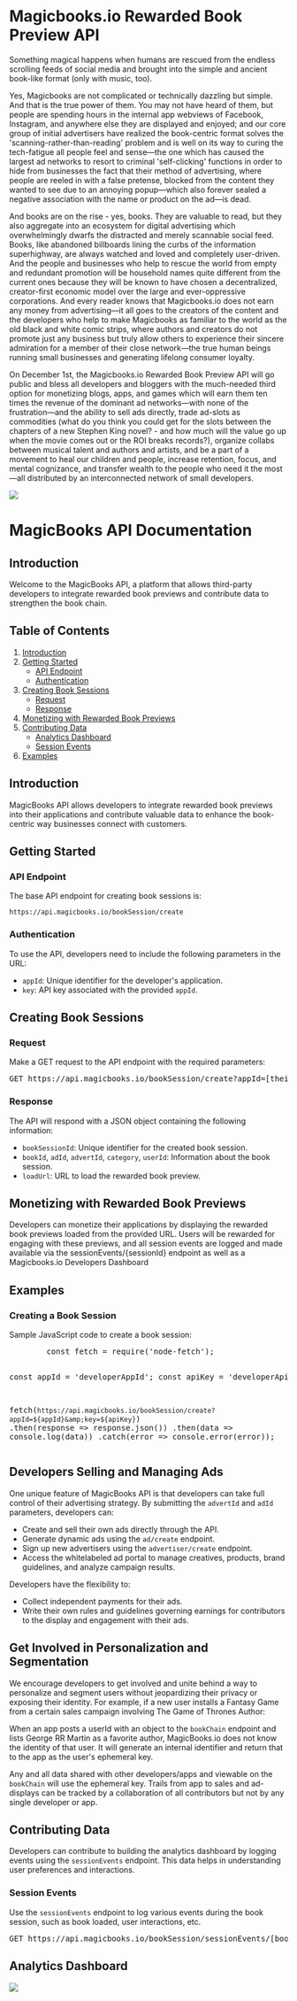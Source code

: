 <h1><b>Magicbooks.io Rewarded Book Preview API</b></h1>

<p>Something magical happens when humans are rescued from the endless scrolling feeds of social media and brought into the simple and ancient book-like format (only with music, too).</p>

<p>Yes, Magicbooks are not complicated or technically dazzling but simple. And that is the true power of them. You may not have heard of them, but people are spending hours in the internal app webviews of Facebook, Instagram, and anywhere else they are displayed and enjoyed; and our core group of initial advertisers have realized the book-centric format solves the 'scanning-rather-than-reading' problem and is well on its way to curing the tech-fatigue all people feel and sense—the one which has caused the largest ad networks to resort to criminal 'self-clicking' functions in order to hide from businesses the fact that their method of advertising, where people are reeled in with a false pretense, blocked from the content they wanted to see due to an annoying popup—which also forever sealed a negative association with the name or product on the ad—is dead.</p>

<p>And books are on the rise - yes, books. They are valuable to read, but they also aggregate into an ecosystem for digital advertising which overwhelmingly dwarfs the distracted and merely scannable social feed. Books, like abandoned billboards lining the curbs of the information superhighway, are always watched and loved and completely user-driven. And the people and businesses who help to rescue the world from empty and redundant promotion will be household names quite different from the current ones because they will be known to have chosen a decentralized, creator-first economic model over the large and ever-oppressive corporations. And every reader knows that Magicbooks.io does not earn any money from advertising—it all goes to the creators of the content and the developers who help to make Magicbooks as familiar to the world as the old black and white comic strips, where authors and creators do not promote just any business but truly allow others to experience their sincere admiration for a member of their close network—the true human beings running small businesses and generating lifelong consumer loyalty.</p>

<p>On December 1st, the Magicbooks.io Rewarded Book Preview API will go public and bless all developers and bloggers with the much-needed third option for monetizing blogs, apps, and games which will earn them ten times the revenue of the dominant ad networks—with none of the frustration—and the ability to sell ads directly, trade ad-slots as commodities (what do you think you could get for the slots between the chapters of a new Stephen King novel? - and how much will the value go up when the movie comes out or the ROI breaks records?), organize collabs between musical talent and authors and artists, and be a part of a movement to heal our children and people, increase retention, focus, and mental cognizance, and transfer wealth to the people who need it the most—all distributed by an interconnected network of small developers.</p>

<img src="https://github.com/Magicbooks-io/.github/assets/62707165/b0dc6974-9259-46ef-af77-4cc2fa844e65">

 <h1>MagicBooks API Documentation</h1>

<h2>Introduction</h2>
<p>Welcome to the MagicBooks API, a platform that allows third-party developers to integrate rewarded book previews and contribute data to strengthen the book chain.</p>

<h2>Table of Contents</h2>
    <ol>
        <li><a href="#introduction">Introduction</a></li>
        <li><a href="#getting-started">Getting Started</a>
            <ul>
                <li><a href="#api-endpoint">API Endpoint</a></li>
                <li><a href="#authentication">Authentication</a></li>
            </ul>
        </li>
        <li><a href="#creating-book-sessions">Creating Book Sessions</a>
            <ul>
                <li><a href="#request">Request</a></li>
                <li><a href="#response">Response</a></li>
            </ul>
        </li>
        <li><a href="#monetizing-with-rewarded-book-previews">Monetizing with Rewarded Book Previews</a></li>
        <li><a href="#contributing-data">Contributing Data</a>
            <ul>
                <li><a href="#analytics-dashboard">Analytics Dashboard</a></li>
                <li><a href="#session-events">Session Events</a></li>
            </ul>
        </li>
        <li><a href="#examples">Examples</a></li>
    </ol>

 <h2>Introduction</h2>
 <p>MagicBooks API allows developers to integrate rewarded book previews into their applications and contribute valuable data to enhance the book-centric way businesses connect with customers.</p>

 <h2>Getting Started</h2>
 <h3>API Endpoint</h3>
 <p>The base API endpoint for creating book sessions is:</p>
 <code>https://api.magicbooks.io/bookSession/create</code>

 <h3>Authentication</h3>
    <p>To use the API, developers need to include the following parameters in the URL:</p>
    <ul>
        <li><code>appId</code>: Unique identifier for the developer's application.</li>
        <li><code>key</code>: API key associated with the provided <code>appId</code>.</li>
    </ul>

<h2>Creating Book Sessions</h2>
    <h3>Request</h3>
    <p>Make a GET request to the API endpoint with the required parameters:</p>
    <pre>GET https://api.magicbooks.io/bookSession/create?appId=[theirAppId-string]&amp;key=[theirApiKey]</pre>

 <h3>Response</h3>
    <p>The API will respond with a JSON object containing the following information:</p>
    <ul>
        <li><code>bookSessionId</code>: Unique identifier for the created book session.</li>
        <li><code>bookId</code>, <code>adId</code>, <code>advertId</code>, <code>category</code>, <code>userId</code>: Information about the book session.</li>
        <li><code>loadUrl</code>: URL to load the rewarded book preview.</li>
    </ul>

 <h2>Monetizing with Rewarded Book Previews</h2>
    <p>Developers can monetize their applications by displaying the rewarded book previews loaded from the provided URL. Users will be rewarded for engaging with these previews, and all session events are logged and made available via the sessionEvents/{sessionId} endpoint as well as a Magicbooks.io Developers Dashboard</p>

 <h2>Examples</h2>
    <h3>Creating a Book Session</h3>
    <p>Sample JavaScript code to create a book session:</p>
    <pre>
        const fetch = require('node-fetch');

  const appId = 'developerAppId';
        const apiKey = 'developerApiKey';

  fetch(`https://api.magicbooks.io/bookSession/create?appId=${appId}&amp;key=${apiKey}`)
        .then(response =&gt; response.json())
            .then(data =&gt; console.log(data))
            .catch(error =&gt; console.error(error));
    </pre>

  <h2>Developers Selling and Managing Ads</h2>
    <p>One unique feature of MagicBooks API is that developers can take full control of their advertising strategy. By submitting the <code>advertId</code> and <code>adId</code> parameters, developers can:</p>
    <ul>
        <li>Create and sell their own ads directly through the API.</li>
        <li>Generate dynamic ads using the <code>ad/create</code> endpoint.</li>
        <li>Sign up new advertisers using the <code>advertiser/create</code> endpoint.</li>
        <li>Access the whitelabeled ad portal to manage creatives, products, brand guidelines, and analyze campaign results.</li>
    </ul>
    <p>Developers have the flexibility to:</p>
    <ul>
        <li>Collect independent payments for their ads.</li>
        <li>Write their own rules and guidelines governing earnings for contributors to the display and engagement with their ads.</li>
    </ul>

  <h2>Get Involved in Personalization and Segmentation</h2>
    <p>We encourage developers to get involved and unite behind a way to personalize and segment users without jeopardizing their privacy or exposing their identity. For example, if a new user installs a Fantasy Game from a certain sales campaign involving The Game of Thrones Author:</p>
    <p>When an app posts a userId with an object to the <code>bookChain</code> endpoint and lists George RR Martin as a favorite author, MagicBooks.io does not know the identity of that user. It will generate an internal identifier and return that to the app as the user's ephemeral key.</p>
    <p>Any and all data shared with other developers/apps and viewable on the <code>bookChain</code> will use the ephemeral key. Trails from app to sales and ad-displays can be tracked by a collaboration of all contributors but not by any single developer or app.</p>

   <h2>Contributing Data</h2>
    <p>Developers can contribute to building the analytics dashboard by logging events using the <code>sessionEvents</code> endpoint. This data helps in understanding user preferences and interactions.</p>

   <h3>Session Events</h3>
    <p>Use the <code>sessionEvents</code> endpoint to log various events during the book session, such as book loaded, user interactions, etc.</p>
    <pre>GET https://api.magicbooks.io/bookSession/sessionEvents/[bookSessionId]</pre>

   <h2>Analytics Dashboard</h2>

  <img src="https://github.com/Magicbooks-io/.github/assets/62707165/6bacc4d0-157f-4103-87f2-545b627c54e8">





<!--



<h1><b>Magicbooks.io Rewarded Book Preview API</b></h1>
<p>Something magical happens when humans are rescued from the endless scrolling feeds of social media and brought into the simple and ancient book-like format(only with music, too).</p>
<p>Yes, Magicbooks are not complicated or technically dazzling, but simple.  And that is the true power of them. You may not have heard of them, but people are spending hours in the internal app webviews of Facebook, Instagram, and anywhere else they are displayed and enjoyed; and our core group of initial advertisers have realized the book-centric format solves the 'scanning-rather-than-reading' problem and is well on it's way to curing the tech-fatigue all people feel and sense -- the one which has caused the largest ad networks to resort to criminal 'self-clicking' functions in order to hide from businesses the fact that their method of advertising, where people are reeled in with a false pretense, blocked from the content they wanted to see due to an annoying popup -- which also forever sealed a negative association with the name or product on the ad -- <em>is dead</em>.</p>
<p>And books are on the rise - yes, books.  They are valuable to read, but they also aggregate into an ecosystem for digital advertising which overwhelmingly dwarfs the distracted and merely scannable social feed.  Books, like abandoned billboards lining the curbs of the information superhighway, are always watched and loved, and completely user-driven.  And the people and businesses who help to rescue the world from empty and redundant promotion will be household names quite different from the current ones, because they will be known to have chosen a decentralzed, creator-first economic model over the large and ever oppressive corporations.  And every reader knows that Magicbooks.io does not earn any money from advertising -- it all goes to the creators of the content and the developers who help to make Magicbooks as familiar to the world as the old black and white comic strips, where authors and creators do not promote just any business but truly allow others to experience their sincere admiration for a member of their close network - the true human beings running small businesses and generatiing life-long consumer loyalty.</p>

<p>On December 1st, the Magicbooks.io Rewarded Book Preview API will go public and bless all developers and bloggers with the much-needed third option for monetising blogs, apps, and games which will earn them ten-times the revenue of the dominant ad networks -- with none of the frustration -- and the ability to sell ads directly, trade ad-slots as commodities(what do you think you could get for the slots between the chapters of a new Stephan King novel? - and how much will the value go up when the movie comes out or the ROI breaks records?), organize collabs between musical talent and authors and artists, and be a part of a movement to heal our children and people, increase retention, focus, and mental cognizance, and transfer wealth to the people who need it the most -- all distributed by an inter-connected network of small developers.<p>  
<img src="https://github.com/Magicbooks-io/.github/assets/62707165/b0dc6974-9259-46ef-af77-4cc2fa844e65">
<h1>MagicBooks API Documentation</h1>

  <h2>Introduction</h2>
  <p>Welcome to the MagicBooks API, a platform that allows third-party developers to integrate rewarded book previews and contribute data to strengthen the book chain.</p>

  <h2>Table of Contents</h2>
  <ol>
    <li><a href="#introduction">Introduction</a></li>
    <li><a href="#getting-started">Getting Started</a>
      <ul>
        <li><a href="#api-endpoint">API Endpoint</a></li>
        <li><a href="#authentication">Authentication</a></li>
      </ul>
    </li>
    <li><a href="#creating-book-sessions">Creating Book Sessions</a>
      <ul>
        <li><a href="#request">Request</a></li>
        <li><a href="#response">Response</a></li>
      </ul>
    </li>
    <li><a href="#monetizing-with-rewarded-book-previews">Monetizing with Rewarded Book Previews</a></li>
    <li><a href="#contributing-data">Contributing Data</a>
      <ul>
        <li><a href="#analytics-dashboard">Analytics Dashboard</a></li>
        <li><a href="#session-events">Session Events</a></li>
      </ul>
    </li>
    <li><a href="#examples">Examples</a></li>
   
  </ol>

  #Introduction
  <p>MagicBooks API allows developers to integrate rewarded book previews into their applications and contribute valuable data to enhance the book-centric way businesses connect with customers.</p>

  #Getting Started
  <h3>API Endpoint</h3>
  <p>The base API endpoint for creating book sessions is:</p>
  <code>https://api.magicbooks.io/bookSession/create</code>

#Authentication
  <p>To use the API, developers need to include the following parameters in the URL:</p>
  <ul>
    <li><code>appId</code>: Unique identifier for the developer's application.</li>
    <li><code>key</code>: API key associated with the provided <code>appId</code>.</li>
  </ul>

#Creating Book Sessions

  <h3>Request</h3>
  <p>Make a GET request to the API endpoint with the required parameters:</p>
  <pre>GET https://api.magicbooks.io/bookSession/create?appId=[theirAppId-string]&amp;key=[theirApiKey]</pre>

  <h3>Response</h3>
  <p>The API will respond with a JSON object containing the following information:</p>
  <ul>
    <li><code>bookSessionId</code>: Unique identifier for the created book session.</li>
    <li><code>bookId</code>, <code>adId</code>, <code>advertId</code>, <code>category</code>, <code>userId</code>: Information about the book session.</li>
    <li><code>loadUrl</code>: URL to load the rewarded book preview.</li>
  </ul>

  <h2>#Monetizing with Rewarded Book Previews</h2>
  <p>Developers can monetize their applications by displaying the rewarded book previews loaded from the provided URL. Users will be rewarded for engaging with these previews, and all sessionEvents are logged and made available via the sessionEvents/{sessionId} endpoint as well as a Magicbooks.io Developers Dashboard</p>

 

  

 #Examples

  <h3>Creating a Book Session</h3>
  <p>Sample JavaScript code to create a book session:</p>
  <pre>
    const fetch = require('node-fetch');

    const appId = 'developerAppId';
    const apiKey = 'developerApiKey';

    fetch(`https://api.magicbooks.io/bookSession/create?appId=${appId}&amp;key=${apiKey}`)
      .then(response =&gt; response.json())
      .then(data =&gt; console.log(data))
      .catch(error =&gt; console.error(error));
  </pre>

#Developers Selling and Managing Ads

  <p>One unique feature of MagicBooks API is that developers can take full control of their advertising strategy. By submitting the <code>advertId</code> and <code>adId</code> parameters, developers can:</p>

  <ul>
    <li>Create and sell their own ads directly through the API.</li>
    <li>Generate dynamic ads using the <code>ad/create</code> endpoint.</li>
    <li>Sign up new advertisers using the <code>advertiser/create</code> endpoint.</li>
    <li>Access the whitelabeled ad portal to manage creatives, products, brand guidelines, and analyze campaign results.</li>
  </ul>

  <p>Developers have the flexibility to:</p>

  <ul>
    <li>Collect independent payments for their ads.</li>
    <li>Write their own rules and guidelines governing earnings for contributors to the display and engagement with their ads.</li>
  </ul>


  <h2>Get Involved in Personalization and Segmentation</h2>

  <p>We encourage developers to get involved and unite behind a way to personalize and segment users without jeopardizing their privacy or exposing their identity. For example, if a new user installs a Fantasy Game from a certain sales campaign involving The Game of Thrones Author:</p>

  <p>When an app posts a userId with an object to the <code>bookChain</code> endpoint and lists George RR Martin as a favorite author, MagicBooks.io does not know the identity of that user. It will generate an internal identifier and return that to the app as the user's ephemeral key.</p>

  <p>Any and all data shared with other developers/apps and viewable on the <code>bookChain</code> will use the ephemeral key. Trails from app to sales and ad-displays can be tracked by a collaboration of all contributors but not by any single developer or app.</p>

 #Contributing Data
 
  <p>Developers can contribute to building the analytics dashboard by logging events using the <code>sessionEvents</code> endpoint. This data helps in understanding user preferences and interactions.</p>

  #Session Events
  <p>Use the <code>sessionEvents</code> endpoint to log various events during the book session, such as book loaded, user interactions, etc.</p>
  <pre>GET https://api.magicbooks.io/bookSession/sessionEvents/[bookSessionId]</pre>


#Analytics Dashboard
</body>
</html>



![Untitled design - 2023-11-11T220241 282](https://github.com/Magicbooks-io/.github/assets/62707165/6bacc4d0-157f-4103-87f2-545b627c54e8)
-->

